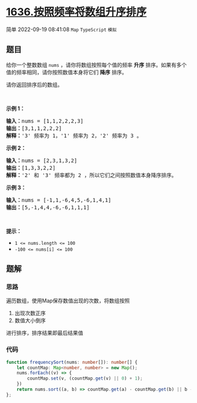 # [1636.按照频率将数组升序排序](https://leetcode.cn/problems/sort-array-by-increasing-frequency)
<span class="diff diff-easy">简单</span>
2022-09-19 08:41:08 `Map` `TypeScript` `模拟`
## 题目
<p>给你一个整数数组 <code>nums</code> ，请你将数组按照每个值的频率 <strong>升序</strong> 排序。如果有多个值的频率相同，请你按照数值本身将它们 <strong>降序</strong> 排序。 </p>

<p>请你返回排序后的数组。</p>

<p> </p>

<p><strong>示例 1：</strong></p>

<pre><b>输入：</b>nums = [1,1,2,2,2,3]
<b>输出：</b>[3,1,1,2,2,2]
<b>解释：</b>'3' 频率为 1，'1' 频率为 2，'2' 频率为 3 。
</pre>

<p><strong>示例 2：</strong></p>

<pre><b>输入：</b>nums = [2,3,1,3,2]
<b>输出：</b>[1,3,3,2,2]
<b>解释：</b>'2' 和 '3' 频率都为 2 ，所以它们之间按照数值本身降序排序。
</pre>

<p><strong>示例 3：</strong></p>

<pre><b>输入：</b>nums = [-1,1,-6,4,5,-6,1,4,1]
<b>输出：</b>[5,-1,4,4,-6,-6,1,1,1]</pre>

<p> </p>

<p><strong>提示：</strong></p>

<ul>
  <li><code>1 &lt;= nums.length &lt;= 100</code></li>
  <li><code>-100 &lt;= nums[i] &lt;= 100</code></li>
</ul>


## 题解
### 思路
遍历数组，使用Map保存数值出现的次数，将数组按照
1. 出现次数正序
2. 数值大小倒序

进行排序，排序结果即最后结果值

### 代码
```typescript
function frequencySort(nums: number[]): number[] {
    let countMap: Map<number, number> = new Map();
    nums.forEach((v) => {
        countMap.set(v, (countMap.get(v) || 0) + 1);
    })
    return nums.sort((a, b) => countMap.get(a) - countMap.get(b) || b - a);
};
```
